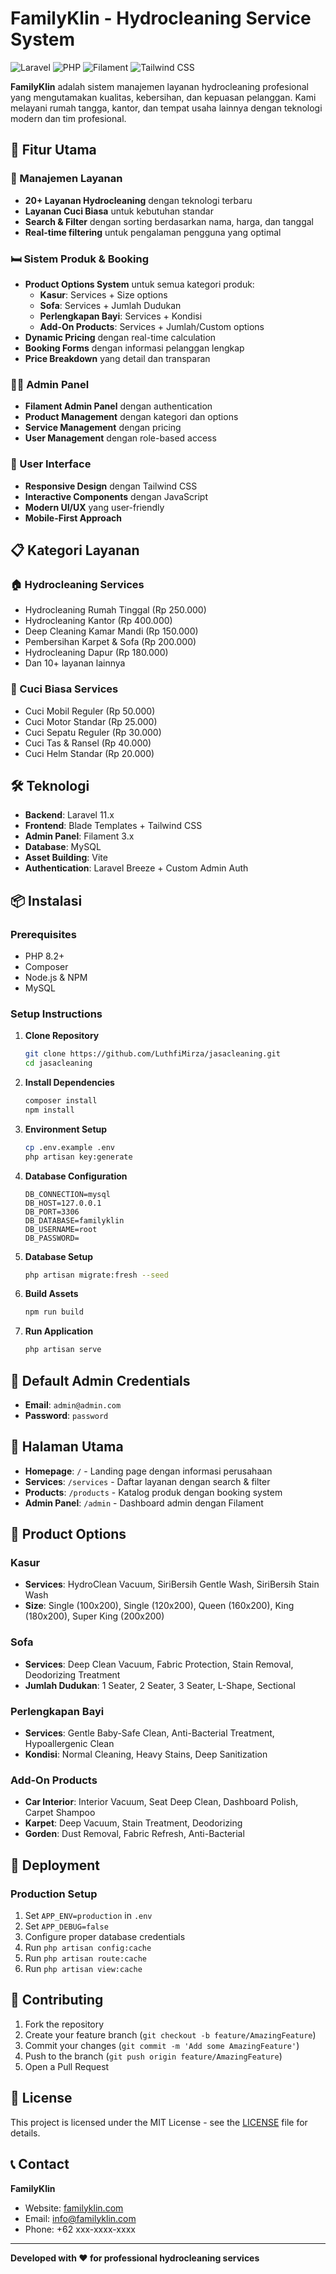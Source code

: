 # FamilyKlin - Hydrocleaning Service System

![Laravel](https://img.shields.io/badge/Laravel-11.x-red.svg)
![PHP](https://img.shields.io/badge/PHP-8.2+-blue.svg)
![Filament](https://img.shields.io/badge/Filament-3.x-orange.svg)
![Tailwind CSS](https://img.shields.io/badge/Tailwind%20CSS-3.x-blue.svg)

**FamilyKlin** adalah sistem manajemen layanan hydrocleaning profesional yang mengutamakan kualitas, kebersihan, dan kepuasan pelanggan. Kami melayani rumah tangga, kantor, dan tempat usaha lainnya dengan teknologi modern dan tim profesional.

## 🚀 Fitur Utama

### 🔧 Manajemen Layanan
- **20+ Layanan Hydrocleaning** dengan teknologi terbaru
- **Layanan Cuci Biasa** untuk kebutuhan standar
- **Search & Filter** dengan sorting berdasarkan nama, harga, dan tanggal
- **Real-time filtering** untuk pengalaman pengguna yang optimal

### 🛏️ Sistem Produk & Booking
- **Product Options System** untuk semua kategori produk:
  - **Kasur**: Services + Size options
  - **Sofa**: Services + Jumlah Dudukan
  - **Perlengkapan Bayi**: Services + Kondisi
  - **Add-On Products**: Services + Jumlah/Custom options
- **Dynamic Pricing** dengan real-time calculation
- **Booking Forms** dengan informasi pelanggan lengkap
- **Price Breakdown** yang detail dan transparan

### 👨‍💼 Admin Panel
- **Filament Admin Panel** dengan authentication
- **Product Management** dengan kategori dan options
- **Service Management** dengan pricing
- **User Management** dengan role-based access

### 🎨 User Interface
- **Responsive Design** dengan Tailwind CSS
- **Interactive Components** dengan JavaScript
- **Modern UI/UX** yang user-friendly
- **Mobile-First Approach**

## 📋 Kategori Layanan

### 🏠 Hydrocleaning Services
- Hydrocleaning Rumah Tinggal (Rp 250.000)
- Hydrocleaning Kantor (Rp 400.000)
- Deep Cleaning Kamar Mandi (Rp 150.000)
- Pembersihan Karpet & Sofa (Rp 200.000)
- Hydrocleaning Dapur (Rp 180.000)
- Dan 10+ layanan lainnya

### 🧽 Cuci Biasa Services
- Cuci Mobil Reguler (Rp 50.000)
- Cuci Motor Standar (Rp 25.000)
- Cuci Sepatu Reguler (Rp 30.000)
- Cuci Tas & Ransel (Rp 40.000)
- Cuci Helm Standar (Rp 20.000)

## 🛠️ Teknologi

- **Backend**: Laravel 11.x
- **Frontend**: Blade Templates + Tailwind CSS
- **Admin Panel**: Filament 3.x
- **Database**: MySQL
- **Asset Building**: Vite
- **Authentication**: Laravel Breeze + Custom Admin Auth

## 📦 Instalasi

### Prerequisites
- PHP 8.2+
- Composer
- Node.js & NPM
- MySQL

### Setup Instructions

1. **Clone Repository**
   ```bash
   git clone https://github.com/LuthfiMirza/jasacleaning.git
   cd jasacleaning
   ```

2. **Install Dependencies**
   ```bash
   composer install
   npm install
   ```

3. **Environment Setup**
   ```bash
   cp .env.example .env
   php artisan key:generate
   ```

4. **Database Configuration**
   ```env
   DB_CONNECTION=mysql
   DB_HOST=127.0.0.1
   DB_PORT=3306
   DB_DATABASE=familyklin
   DB_USERNAME=root
   DB_PASSWORD=
   ```

5. **Database Setup**
   ```bash
   php artisan migrate:fresh --seed
   ```

6. **Build Assets**
   ```bash
   npm run build
   ```

7. **Run Application**
   ```bash
   php artisan serve
   ```

## 🔐 Default Admin Credentials

- **Email**: `admin@admin.com`
- **Password**: `password`

## 📱 Halaman Utama

- **Homepage**: `/` - Landing page dengan informasi perusahaan
- **Services**: `/services` - Daftar layanan dengan search & filter
- **Products**: `/products` - Katalog produk dengan booking system
- **Admin Panel**: `/admin` - Dashboard admin dengan Filament

## 🎯 Product Options

### Kasur
- **Services**: HydroClean Vacuum, SiriBersih Gentle Wash, SiriBersih Stain Wash
- **Size**: Single (100x200), Single (120x200), Queen (160x200), King (180x200), Super King (200x200)

### Sofa
- **Services**: Deep Clean Vacuum, Fabric Protection, Stain Removal, Deodorizing Treatment
- **Jumlah Dudukan**: 1 Seater, 2 Seater, 3 Seater, L-Shape, Sectional

### Perlengkapan Bayi
- **Services**: Gentle Baby-Safe Clean, Anti-Bacterial Treatment, Hypoallergenic Clean
- **Kondisi**: Normal Cleaning, Heavy Stains, Deep Sanitization

### Add-On Products
- **Car Interior**: Interior Vacuum, Seat Deep Clean, Dashboard Polish, Carpet Shampoo
- **Karpet**: Deep Vacuum, Stain Treatment, Deodorizing
- **Gorden**: Dust Removal, Fabric Refresh, Anti-Bacterial

## 🚀 Deployment

### Production Setup
1. Set `APP_ENV=production` in `.env`
2. Set `APP_DEBUG=false`
3. Configure proper database credentials
4. Run `php artisan config:cache`
5. Run `php artisan route:cache`
6. Run `php artisan view:cache`

## 🤝 Contributing

1. Fork the repository
2. Create your feature branch (`git checkout -b feature/AmazingFeature`)
3. Commit your changes (`git commit -m 'Add some AmazingFeature'`)
4. Push to the branch (`git push origin feature/AmazingFeature`)
5. Open a Pull Request

## 📄 License

This project is licensed under the MIT License - see the [LICENSE](LICENSE) file for details.

## 📞 Contact

**FamilyKlin**
- Website: [familyklin.com](http://familyklin.com)
- Email: info@familyklin.com
- Phone: +62 xxx-xxxx-xxxx

---

**Developed with ❤️ for professional hydrocleaning services**